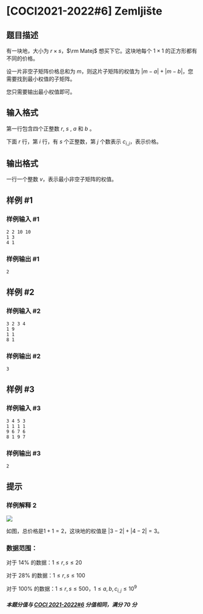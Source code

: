 # [COCI2021-2022#6] Zemljište

## 题目描述

有一块地，大小为 $r \times s$，$\rm Matej$ 想买下它。这块地每个 $1\times1$ 的正方形都有不同的价格。  

设一片非空子矩阵价格总和为 $m$，则这片子矩阵的权值为 $|m-a|+|m-b|$，您需要找到最小权值的子矩阵。  

您只需要输出最小权值即可。


## 输入格式

第一行包含四个正整数 $r$, $s$ , $a$ 和 $b$ 。

下面 $r$ 行，第 $i$ 行，有 $s$ 个正整数，第 $j$ 个数表示 $c_{i,j}$，表示价格。

## 输出格式

一行一个整数 $v$，表示最小非空子矩阵的权值。

## 样例 #1

### 样例输入 #1
```
2 2 10 10
1 3
4 1
```

### 样例输出 #1

```
2
```

## 样例 #2

### 样例输入 #2
```
3 2 3 4
1 9
1 1
8 1
```

### 样例输出 #2

```
3
```

## 样例 #3

### 样例输入 #3
```
3 4 5 3
1 1 1 1
9 6 7 6
8 1 9 7
```

### 样例输出 #3

```
2
```

## 提示

### 样例解释 2  
![](https://cdn.luogu.com.cn/upload/image_hosting/2mzt4qih.png)

如图，总价格是$1 + 1 = 2$，这块地的权值是 $|3−2| + |4−2| =3$。

### 数据范围：

对于 $14\%$ 的数据：$1\le r,s\le20$

对于 $28\%$ 的数据：$1\le r,s\le100$

对于 $100\%$ 的数据：$1\le r,s\le500$，$1\le a,b,c_{i,j}\le10^9$

##### 本题分值与 [COCI 2021-2022#6](https://hsin.hr/coci/contest6_tasks.pdf) 分值相同，满分 $70$ 分
